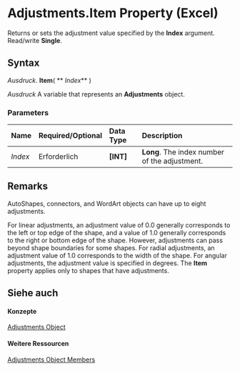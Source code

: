 
# Adjustments.Item Property (Excel)

Returns or sets the adjustment value specified by the  **Index** argument. Read/write **Single**.


## Syntax

 _Ausdruck_. **Item**( ** _Index_** )

 _Ausdruck_ A variable that represents an **Adjustments** object.


### Parameters



|**Name**|**Required/Optional**|**Data Type**|**Description**|
|:-----|:-----|:-----|:-----|
| _Index_|Erforderlich|**[INT]**|**Long**. The index number of the adjustment.|

## Remarks

AutoShapes, connectors, and WordArt objects can have up to eight adjustments.

For linear adjustments, an adjustment value of 0.0 generally corresponds to the left or top edge of the shape, and a value of 1.0 generally corresponds to the right or bottom edge of the shape. However, adjustments can pass beyond shape boundaries for some shapes. For radial adjustments, an adjustment value of 1.0 corresponds to the width of the shape. For angular adjustments, the adjustment value is specified in degrees. The  **Item** property applies only to shapes that have adjustments.


## Siehe auch


#### Konzepte


[Adjustments Object](c69c4bbf-5687-f453-e238-28d4b98d4808.md)
#### Weitere Ressourcen


[Adjustments Object Members](http://msdn.microsoft.com/library/6db65f4c-1b6a-9079-c619-1e2deaa91b93%28Office.15%29.aspx)